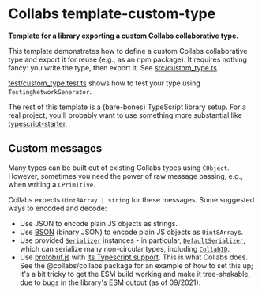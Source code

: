 # Collabs template-custom-type

**Template for a library exporting a custom Collabs collaborative type.**

This template demonstrates how to define a custom Collabs collaborative type and export it for reuse (e.g., as an npm package). It requires nothing fancy: you write the type, then export it. See [src/custom_type.ts](./src/custom_type.ts).

[test/custom_type.test.ts](./test/custom_type.test.ts) shows how to test your type using `TestingNetworkGenerator`.

The rest of this template is a (bare-bones) TypeScript library setup. For a real project, you'll probably want to use something more substantial like [typescript-starter](https://github.com/bitjson/typescript-starter).

## Custom messages

Many types can be built out of existing Collabs types using `CObject`. However, sometimes you need the power of raw message passing, e.g., when writing a `CPrimitive`.

Collabs expects `Uint8Array | string` for these messages. Some suggested ways to encoded and decode:

- Use JSON to encode plain JS objects as strings.
- Use [BSON](https://www.npmjs.com/package/bson) (binary JSON) to encode plain JS objects as `Uint8Array`s.
- Use provided [`Serializer`](https://collabs.readthedocs.io/en/latest/api/core/interfaces/Serializer.html) instances - in particular, [`DefaultSerializer`](https://collabs.readthedocs.io/en/latest/api/collabs/classes/DefaultSerializer.html), which can serialize many non-circular types, including [`CollabID`](https://collabs.readthedocs.io/en/latest/api/collabs/interfaces/CollabID.html).
- Use [protobuf.js](https://github.com/protobufjs/protobuf.js) with [its Typescript support](https://github.com/protobufjs/protobuf.js#usage-with-typescript). This is what Collabs does. See the @collabs/collabs package for an example of how to set this up; it's a bit tricky to get the ESM build working and make it tree-shakable, due to bugs in the library's ESM output (as of 09/2021).
